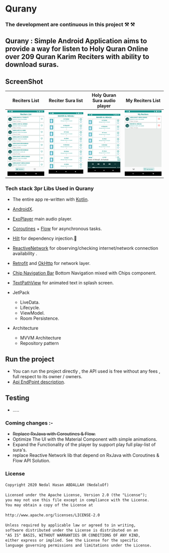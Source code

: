 # Qurany
### The development are continuous in this project ⚒️ ⚒️
## Qurany : Simple Android Application aims to provide a way for listen to Holy Quran Online over 209 Quran Karim Reciters with ability to download suras.

## ScreenShot

| Reciters List | Reciter Sura list | Holy Quran Sura audio player | My Reciters List |
| ------ | ----- | ------ | ----- |
| ![Reciters](/art/qurany1.png) | ![Suras](/art/qurany2.png) | ![Suraaudioplayer](/art/qurany3.png) | ![MyReciters](/art/qurany4.png) |


### Tech stack 3pr Libs Used in Qurany
* The entire app re-written with [Kotlin](https://kotlinlang.org/).
* [AndroidX](https://developer.android.com/jetpack/androidx).
* [ExoPlayer](https://github.com/google/ExoPlayer) main audio player. 
* [Coroutines](https://github.com/Kotlin/kotlinx.coroutines) + [Flow](https://kotlin.github.io/kotlinx.coroutines/kotlinx-coroutines-core/kotlinx.coroutines.flow/) for asynchronous tasks.
* [Hilt](https://developer.android.com/training/dependency-injection/hilt-android) for dependency injection.💉
* [ReactiveNetwork](https://github.com/pwittchen/ReactiveNetwork) for observing/checking internet/network connection availability . 
* [Retrofit](https://square.github.io/retrofit/) and [OkHttp](https://square.github.io/okhttp/) for network layer.
* [Chip Navigation Bar](https://github.com/ismaeldivita/chip-navigation-bar) Bottom Navigation mixed with Chips component.
* [TextPathView](https://github.com/totond/TextPathView) for animated text in splash screen.
* JetPack
  - LiveData.
  - Lifecycle.
  - ViewModel.
  - Room Persistence.
  
* Architecture
  - MVVM Architecture 
  - Repository pattern
  
## Run the project
* You can run the project directly , the API used is free without any fees , full  respect to its owner / owners.
* [Api EndPoint description](https://mp3quran.net/ar/api).

## Testing 
* .....

### Coming changes :-
 - ~~Replace RxJava with Coroutines & Flow.~~
 - Optimize The UI with the Material Component with simple animations.
 - Expand the Functionality of the player by support play full play-list of sura's.
 - replace Reactive Network lib that depend on RxJava with Coroutines & Flow API Solution.
 
 
 
 
 
 
### License

```
Copyright 2020 Nedal Hasan ABDALLAH (NedaluOf)

Licensed under the Apache License, Version 2.0 (the "License");
you may not use this file except in compliance with the License.
You may obtain a copy of the License at

http://www.apache.org/licenses/LICENSE-2.0

Unless required by applicable law or agreed to in writing,
software distributed under the License is distributed on an 
"AS IS" BASIS, WITHOUT WARRANTIES OR CONDITIONS OF ANY KIND,
either express or implied. See the License for the specific 
language governing permissions and limitations under the License.

```

